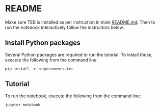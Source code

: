 # README

Make sure TEB is installed as per instruction in main [README.md](../../README.md). Then to run the notebook interactively follow the instructors below.

## Install Python packages

Several Python packages are required to run the tutorial. To install these, execute the following from the command line:

```
pip install -r requirements.txt
```

## Tutorial

To run the notebook, execute the following from the command line:

```
jupyter notebook
```
